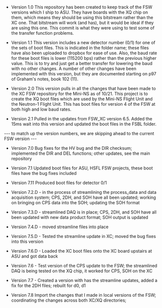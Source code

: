 - Version 1.0 This repository has been created to keep track of the FSW versions which I ship to ASU. They have boards with the XQ chip on them, which means they should be using this bitstream rather than the XC one. That bitstream will work (and has), but it would be ideal if they are using this one. This commit is what they were using to test some of the transfer function problems. 

- Version 1.1 This version includes a new detector number (0/1) for one of the sets of boot files. This is indicated in the folder name; these files have also been uploaded to dropbox for ease of use. Also, the baud rate for these boot files is lower (115200 bps) rather than the previous higher value. This is to try and just get a better transfer for lowering the baud with no other changes. A number of other changes have been implemented with this version, but they are documented starting on p97 of Graham's notes, book 102 (11). 

- Version 2.0 This version pulls in all the changes that have been made to the XC FSW repository for the Mini-NS as of 10/21. This project is to create the XQ boot files which are used by the Mini-NS Flight Unit and the Neutron-1 Flight Unit. This has boot files for version 4 of the FSW at both high and low baud rates.

- Version 2.1 Pulled in the updates from FSW_XC version 6.5. Added the 15ms wait into this version and updated the boot files in the FSBL folder.

--- to match up the version numbers, we are skipping ahead to the current FSW version ---

- Version 7.0 Bug fixes for the HV bug and the DIR checksum; implemented the DIR and DEL functions; other updates, see the main repository

- Version 7.1 Updated boot files for ASU, HSFL FSW projects, these boot files have the bug fixes included

- Version 7.11 Produced boot files for detector 0/1

- Version 7.2.D - in the process of streamlining the process_data and data acquisition system; CPS, 2DH, and SOH have all been updated; working on bringing on CPS data into the SOH; updating the SOH format

- Version 7.3.D - streamlined DAQ is in place; CPS, 2DH, and SOH have all been updated with new data product format; SOH output is updated
 
- Version 7.4.D - moved streamline files into place
 
- Version 7.5.D - Tested the streamline update in XC; moved the bug fixes into this version

- Version 7.6.D - Loaded the XC boot files onto the XC board upstairs at ASU and got data back
 
- Version 7.6 - Test version of the CPS update to the FSW; the streamlined DAQ is being tested on the XQ chip, it worked for CPS, SOH on the XC
 
- Version 7.7 - Created a version with has the streamline updates, added a fix for the 2DH files; rebuilt for d0, d1

- Version 7.8 Import the changes that I made in local versions of the FSW; coordinating the changes across both XC/XQ directories; 
